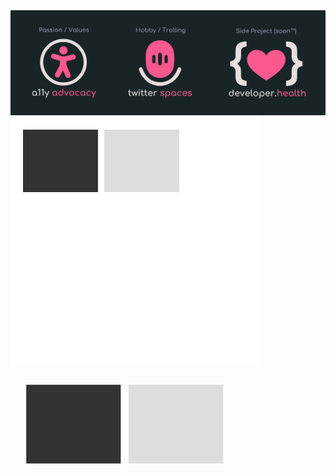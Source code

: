 <img src="imgs/github-top-image.svg">
<a>
<img src="imgs/links-test4.svg">
</a>


<svg version="1.1" xmlns="http://www.w3.org/2000/svg" xmlns:xlink="http://www.w3.org/1999/xlink" x="0px" y="0px" viewBox="0 0 200 200" xml:space="preserve">
  <a href="www.google.com">
    <rect x="10" y="10" width="60" height="50" fill="#333"/>
  </a>
  <a href="www.daily.dev.com">
    <rect x="75" y="10" width="60" height="50" fill="#ddd"/>
  </a>
</svg>
